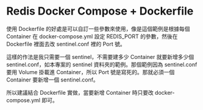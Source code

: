 # Redis Docker Compose + Dockerfile
使用 Dockerfile 的好處是可以自訂一些參數來使用，像是這個範例是根據每個 Container 在 docker-compose.yml 設定 REDIS_PORT 的參數，然後在 Dockerfile 裡面去改 sentinel.conf 裡的 Port 號。  

這樣的作法是我只需要一個 sentinel，不需要建多少 Container 就要新增多少個 sentinel.conf，如本專案的 sentinel 資料夾的範例。那個範例因為 sentinel.conf 要用 Volume 掛載進 Container，所以 Port 號是寫死的。那就必須一個 Container 要新增一個 sentinel.conf。

所以建議結合 Dockerfile 實做，當要新增 Container 時只要改 docker-compose.yml 即可。
